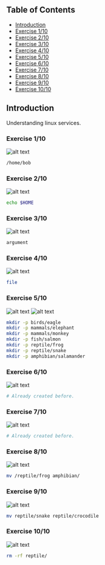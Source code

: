 ## Table of Contents

- [Introduction](#introduction)
- [Exercise 1/10](#exercise-110)
- [Exercise 2/10](#exercise-210)
- [Exercise 3/10](#exercise-310)
- [Exercise 4/10](#exercise-410)
- [Exercise 5/10](#exercise-510)
- [Exercise 6/10](#exercise-610)
- [Exercise 7/10](#exercise-710)
- [Exercise 8/10](#exercise-810)
- [Exercise 9/10](#exercise-910)
- [Exercise 10/10](#exercise-1010)


##  Introduction

Understanding linux services.

### Exercise 1/10
![alt text](image-1.png)
```bash
/home/bob
```
### Exercise 2/10
![alt text](image-2.png)
```bash
echo $HOME
```
### Exercise 3/10
![alt text](image-3.png)
```bash
argument
```
### Exercise 4/10
![alt text](image-4.png)
```bash
file
```
### Exercise 5/10
![alt text](image-5.png)
![alt text](image-6.png)
```bash
mkdir -p birds/eagle
mkdir -p mammals/elephant
mkdir -p mammals/monkey
mkdir -p fish/salmon
mkdir -p reptile/frog
mkdir -p reptile/snake
mkdir -p amphibian/salamander
```
### Exercise 6/10
![alt text](image-7.png)
```bash
# Already created before.
```
### Exercise 7/10
![alt text](image-8.png)
```bash
# Already created before.
```
### Exercise 8/10
![alt text](image-9.png)
```bash
mv /reptile/frog amphibian/
```
### Exercise 9/10
![alt text](image-10.png)
```bash
mv reptile/snake reptile/crocodile
```
### Exercise 10/10
![alt text](image-11.png)
```bash
rm -rf reptile/
```